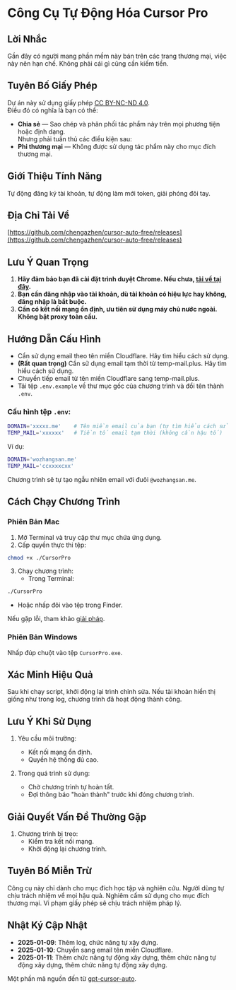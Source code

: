 # Công Cụ Tự Động Hóa Cursor Pro

## Lời Nhắc
Gần đây có người mang phần mềm này bán trên các trang thương mại, việc này nên hạn chế. Không phải cái gì cũng cần kiếm tiền.

## Tuyên Bố Giấy Phép
Dự án này sử dụng giấy phép [CC BY-NC-ND 4.0](https://creativecommons.org/licenses/by-nc-nd/4.0/).  
Điều đó có nghĩa là bạn có thể:  
- **Chia sẻ** — Sao chép và phân phối tác phẩm này trên mọi phương tiện hoặc định dạng.  
Nhưng phải tuân thủ các điều kiện sau:
- **Phi thương mại** — Không được sử dụng tác phẩm này cho mục đích thương mại.

## Giới Thiệu Tính Năng
Tự động đăng ký tài khoản, tự động làm mới token, giải phóng đôi tay.

## Địa Chỉ Tải Về
[https://github.com/chengazhen/cursor-auto-free/releases](https://github.com/chengazhen/cursor-auto-free/releases)

## Lưu Ý Quan Trọng
1. **Hãy đảm bảo bạn đã cài đặt trình duyệt Chrome. Nếu chưa, [tải về tại đây](https://www.google.com/intl/en_pk/chrome/).**  
2. **Bạn cần đăng nhập vào tài khoản, dù tài khoản có hiệu lực hay không, đăng nhập là bắt buộc.**  
3. **Cần có kết nối mạng ổn định, ưu tiên sử dụng máy chủ nước ngoài. Không bật proxy toàn cầu.**

## Hướng Dẫn Cấu Hình
- Cần sử dụng email theo tên miền Cloudflare. Hãy tìm hiểu cách sử dụng.  
- **(Rất quan trọng)** Cần sử dụng email tạm thời từ temp-mail.plus. Hãy tìm hiểu cách sử dụng.  
- Chuyển tiếp email từ tên miền Cloudflare sang temp-mail.plus.  
- Tải tệp `.env.example` về thư mục gốc của chương trình và đổi tên thành `.env`.

### Cấu hình tệp `.env`:
```bash
DOMAIN='xxxxx.me'    # Tên miền email của bạn (tự tìm hiểu cách sử dụng Cloudflare email)
TEMP_MAIL='xxxxxx'   # Tiền tố email tạm thời (không cần hậu tố)
```
Ví dụ:
```bash
DOMAIN='wozhangsan.me'
TEMP_MAIL='ccxxxxcxx'
```
Chương trình sẽ tự tạo ngẫu nhiên email với đuôi `@wozhangsan.me`.

## Cách Chạy Chương Trình

### Phiên Bản Mac
1. Mở Terminal và truy cập thư mục chứa ứng dụng.  
2. Cấp quyền thực thi tệp:  
```bash
chmod +x ./CursorPro
```  
3. Chạy chương trình:
   - Trong Terminal:  
```bash
./CursorPro
```  
   - Hoặc nhấp đôi vào tệp trong Finder.  

Nếu gặp lỗi, tham khảo [giải pháp](https://sysin.org/blog/macos-if-crashes-when-opening/).

### Phiên Bản Windows
Nhấp đúp chuột vào tệp `CursorPro.exe`.

## Xác Minh Hiệu Quả
Sau khi chạy script, khởi động lại trình chỉnh sửa. Nếu tài khoản hiển thị giống như trong log, chương trình đã hoạt động thành công.

## Lưu Ý Khi Sử Dụng
1. Yêu cầu môi trường:
   - Kết nối mạng ổn định.
   - Quyền hệ thống đủ cao.

2. Trong quá trình sử dụng:
   - Chờ chương trình tự hoàn tất.
   - Đợi thông báo "hoàn thành" trước khi đóng chương trình.

## Giải Quyết Vấn Đề Thường Gặp
1. Chương trình bị treo:
   - Kiểm tra kết nối mạng.
   - Khởi động lại chương trình.

## Tuyên Bố Miễn Trừ
Công cụ này chỉ dành cho mục đích học tập và nghiên cứu. Người dùng tự chịu trách nhiệm về mọi hậu quả. Nghiêm cấm sử dụng cho mục đích thương mại. Vi phạm giấy phép sẽ chịu trách nhiệm pháp lý.

## Nhật Ký Cập Nhật
- **2025-01-09**: Thêm log, chức năng tự xây dựng.  
- **2025-01-10**: Chuyển sang email tên miền Cloudflare. 
- **2025-01-11**: Thêm chức năng tự động xây dựng, thêm chức năng tự động xây dựng, thêm chức năng tự động xây dựng.

Một phần mã nguồn đến từ [gpt-cursor-auto](https://github.com/hmhm2022/gpt-cursor-auto).
